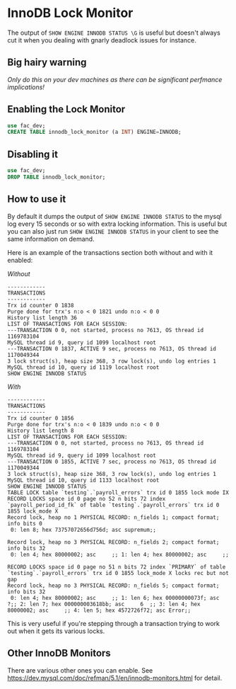 # InnoDB Lock Monitor

The output of `SHOW ENGINE INNODB STATUS \G` is useful but doesn't always cut it when you dealing with gnarly deadlock issues for instance.

## Big hairy warning

*Only do this on your dev machines as there can be significant perfmance implications!*


## Enabling the Lock Monitor

```sql
use fac_dev;
CREATE TABLE innodb_lock_monitor (a INT) ENGINE=INNODB;
```


## Disabling it

```sql
use fac_dev;
DROP TABLE innodb_lock_monitor;
```

## How to use it

By default it dumps the output of `SHOW ENGINE INNODB STATUS` to the mysql log every 15 seconds or so with extra locking information. This is useful but you can also just run `SHOW ENGINE INNODB STATUS` in your client to see the same information on demand.

Here is an example of the transactions section both without and with it enabled:

*Without*

```
------------
TRANSACTIONS
------------
Trx id counter 0 1838
Purge done for trx's n:o < 0 1821 undo n:o < 0 0
History list length 36
LIST OF TRANSACTIONS FOR EACH SESSION:
---TRANSACTION 0 0, not started, process no 7613, OS thread id 1169783104
MySQL thread id 9, query id 1099 localhost root
---TRANSACTION 0 1837, ACTIVE 9 sec, process no 7613, OS thread id 1170049344
3 lock struct(s), heap size 368, 3 row lock(s), undo log entries 1
MySQL thread id 10, query id 1119 localhost root
SHOW ENGINE INNODB STATUS
```


*With*

```
------------
TRANSACTIONS
------------
Trx id counter 0 1856
Purge done for trx's n:o < 0 1839 undo n:o < 0 0
History list length 8
LIST OF TRANSACTIONS FOR EACH SESSION:
---TRANSACTION 0 0, not started, process no 7613, OS thread id 1169783104
MySQL thread id 9, query id 1099 localhost root
---TRANSACTION 0 1855, ACTIVE 7 sec, process no 7613, OS thread id 1170049344
3 lock struct(s), heap size 368, 3 row lock(s), undo log entries 1
MySQL thread id 10, query id 1133 localhost root
SHOW ENGINE INNODB STATUS
TABLE LOCK table `testing`.`payroll_errors` trx id 0 1855 lock mode IX
RECORD LOCKS space id 0 page no 52 n bits 72 index `payroll_period_id_fk` of table `testing`.`payroll_errors` trx id 0 1855 lock_mode X
Record lock, heap no 1 PHYSICAL RECORD: n_fields 1; compact format; info bits 0
 0: len 8; hex 73757072656d756d; asc supremum;;

Record lock, heap no 3 PHYSICAL RECORD: n_fields 2; compact format; info bits 32
 0: len 4; hex 80000002; asc     ;; 1: len 4; hex 80000002; asc     ;;

RECORD LOCKS space id 0 page no 51 n bits 72 index `PRIMARY` of table `testing`.`payroll_errors` trx id 0 1855 lock_mode X locks rec but not gap
Record lock, heap no 3 PHYSICAL RECORD: n_fields 5; compact format; info bits 32
 0: len 4; hex 80000002; asc     ;; 1: len 6; hex 00000000073f; asc      ?;; 2: len 7; hex 000000003618bb; asc     6  ;; 3: len 4; hex 80000002; asc     ;; 4: len 5; hex 4572726f72; asc Error;;
```

This is very useful if you're stepping through a transaction trying to work out when it gets its various locks.

## Other InnoDB Monitors

There are various other ones you can enable. See https://dev.mysql.com/doc/refman/5.1/en/innodb-monitors.html for detail.
